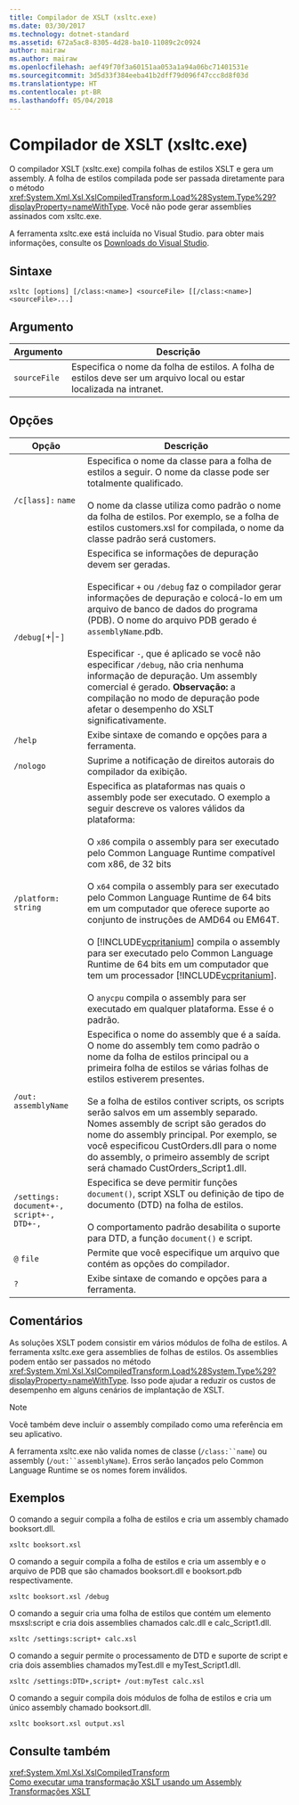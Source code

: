 ```yaml
---
title: Compilador de XSLT (xsltc.exe)
ms.date: 03/30/2017
ms.technology: dotnet-standard
ms.assetid: 672a5ac8-8305-4d28-ba10-11089c2c0924
author: mairaw
ms.author: mairaw
ms.openlocfilehash: aef49f70f3a60151aa053a1a94a06bc71401531e
ms.sourcegitcommit: 3d5d33f384eeba41b2dff79d096f47ccc8d8f03d
ms.translationtype: HT
ms.contentlocale: pt-BR
ms.lasthandoff: 05/04/2018
---
```

# <a name="xslt-compiler-xsltcexe"></a>Compilador de XSLT (xsltc.exe)
O compilador XSLT (xsltc.exe) compila folhas de estilos XSLT e gera um assembly. A folha de estilos compilada pode ser passada diretamente para o método <xref:System.Xml.Xsl.XslCompiledTransform.Load%28System.Type%29?displayProperty=nameWithType>. Você não pode gerar assemblies assinados com xsltc.exe.  
  
 A ferramenta xsltc.exe está incluída no Visual Studio. para obter mais informações, consulte os [Downloads do Visual Studio](https://aka.ms/vsdownload?utm_source=mscom&utm_campaign=msdocs).  
  
## <a name="syntax"></a>Sintaxe  
  
```  
xsltc [options] [/class:<name>] <sourceFile> [[/class:<name>] <sourceFile>...]  
```  
  
## <a name="argument"></a>Argumento  
  
|Argumento|Descrição|  
|--------------|-----------------|  
|`sourceFile`|Especifica o nome da folha de estilos. A folha de estilos deve ser um arquivo local ou estar localizada na intranet.|  
  
## <a name="options"></a>Opções  
  
|Opção|Descrição|  
|------------|-----------------|  
|`/c[lass]:` `name`|Especifica o nome da classe para a folha de estilos a seguir. O nome da classe pode ser totalmente qualificado.<br /><br /> O nome da classe utiliza como padrão o nome da folha de estilos. Por exemplo, se a folha de estilos customers.xsl for compilada, o nome da classe padrão será customers.|  
|`/debug[`+&#124;-`]`|Especifica se informações de depuração devem ser geradas.<br /><br /> Especificar `+` ou `/debug` faz o compilador gerar informações de depuração e colocá-lo em um arquivo de banco de dados do programa (PDB). O nome do arquivo PDB gerado é `assemblyName`.pdb.<br /><br /> Especificar `-`, que é aplicado se você não especificar `/debug`, não cria nenhuma informação de depuração. Um assembly comercial é gerado. **Observação:** a compilação no modo de depuração pode afetar o desempenho do XSLT significativamente.|  
|`/help`|Exibe sintaxe de comando e opções para a ferramenta.|  
|`/nologo`|Suprime a notificação de direitos autorais do compilador da exibição.|  
|`/platform:` `string`|Especifica as plataformas nas quais o assembly pode ser executado. O exemplo a seguir descreve os valores válidos da plataforma:<br /><br /> O `x86` compila o assembly para ser executado pelo Common Language Runtime compatível com x86, de 32 bits<br /><br /> O `x64` compila o assembly para ser executado pelo Common Language Runtime de 64 bits em um computador que oferece suporte ao conjunto de instruções de AMD64 ou EM64T.<br /><br /> O [!INCLUDE[vcpritanium](../../../../includes/vcpritanium-md.md)] compila o assembly para ser executado pelo Common Language Runtime de 64 bits em um computador que tem um processador [!INCLUDE[vcpritanium](../../../../includes/vcpritanium-md.md)].<br /><br /> O `anycpu` compila o assembly para ser executado em qualquer plataforma. Esse é o padrão.|  
|`/out:` `assemblyName`|Especifica o nome do assembly que é a saída. O nome do assembly tem como padrão o nome da folha de estilos principal ou a primeira folha de estilos se várias folhas de estilos estiverem presentes.<br /><br /> Se a folha de estilos contiver scripts, os scripts serão salvos em um assembly separado. Nomes assembly de script são gerados do nome do assembly principal. Por exemplo, se você especificou CustOrders.dll para o nome do assembly, o primeiro assembly de script será chamado CustOrders_Script1.dll.|  
|`/settings:` `document+-, script+-, DTD+-,`|Especifica se deve permitir funções `document()`, script XSLT ou definição de tipo de documento (DTD) na folha de estilos.<br /><br /> O comportamento padrão desabilita o suporte para DTD, a função `document()` e script.|  
|`@` `file`|Permite que você especifique um arquivo que contém as opções do compilador.|  
|`?`|Exibe sintaxe de comando e opções para a ferramenta.|  
  
## <a name="remarks"></a>Comentários  
 As soluções XSLT podem consistir em vários módulos de folha de estilos. A ferramenta xsltc.exe gera assemblies de folhas de estilos. Os assemblies podem então ser passados no método <xref:System.Xml.Xsl.XslCompiledTransform.Load%28System.Type%29?displayProperty=nameWithType>. Isso pode ajudar a reduzir os custos de desempenho em alguns cenários de implantação de XSLT.  
  
> [!NOTE]
>  Você também deve incluir o assembly compilado como uma referência em seu aplicativo.  
  
 A ferramenta xsltc.exe não valida nomes de classe (`/class:``name`) ou assembly (`/out:``assemblyName`). Erros serão lançados pelo Common Language Runtime se os nomes forem inválidos.  
  
## <a name="examples"></a>Exemplos  
 O comando a seguir compila a folha de estilos e cria um assembly chamado booksort.dll.  
  
```  
xsltc booksort.xsl  
```  
  
 O comando a seguir compila a folha de estilos e cria um assembly e o arquivo de PDB que são chamados booksort.dll e booksort.pdb respectivamente.  
  
```  
xsltc booksort.xsl /debug  
```  
  
 O comando a seguir cria uma folha de estilos que contém um elemento msxsl:script e cria dois assemblies chamados calc.dll e calc_Script1.dll.  
  
```  
xsltc /settings:script+ calc.xsl  
```  
  
 O comando a seguir permite o processamento de DTD e suporte de script e cria dois assemblies chamados myTest.dll e myTest_Script1.dll.  
  
```  
xsltc /settings:DTD+,script+ /out:myTest calc.xsl  
```  
  
 O comando a seguir compila dois módulos de folha de estilos e cria um único assembly chamado booksort.dll.  
  
```  
xsltc booksort.xsl output.xsl  
```  
  
## <a name="see-also"></a>Consulte também  
 <xref:System.Xml.Xsl.XslCompiledTransform>  
 [Como executar uma transformação XSLT usando um Assembly](../../../../docs/standard/data/xml/how-to-perform-an-xslt-transformation-by-using-an-assembly.md)  
 [Transformações XSLT](../../../../docs/standard/data/xml/xslt-transformations.md)
